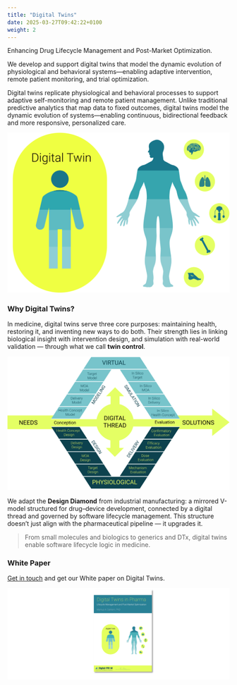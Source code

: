 ```yaml
---
title: "Digital Twins"
date: 2025-03-27T09:42:22+0100
weight: 2
---
```


Enhancing Drug Lifecycle Management and Post-Market Optimization.

We develop and support digital twins that model the dynamic evolution of physiological and behavioral systems—enabling adaptive intervention, remote patient monitoring, and trial optimization. 


Digital twins replicate physiological and behavioral processes to support adaptive self-monitoring and remote patient management. Unlike traditional predictive analytics that map data to fixed outcomes, digital twins model the dynamic evolution of systems—enabling continuous, bidirectional feedback and more responsive, personalized care.




![](/images/illustrations/digital-twin.svg)


### Why Digital Twins?

In medicine, digital twins serve three core purposes: maintaining health, restoring it, and inventing new ways to do both. Their strength lies in linking biological insight with intervention design, and simulation with real-world validation — through what we call **twin control**.

![](/images/illustrations/digital-twin-design-diamond.svg)

We adapt the **Design Diamond** from industrial manufacturing: a mirrored V-model structured for drug–device development, connected by a digital thread and governed by software lifecycle management. This structure doesn’t just align with the pharmaceutical pipeline — it upgrades it.


> From small molecules and biologics to generics and DTx, digital twins enable software lifecycle logic in medicine.


### White Paper

[Get in touch](/contact/) and get our White paper on Digital Twins.

![](/images/illustrations/digital-twin-white-paper-cover.svg)

